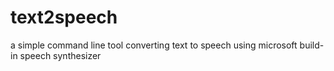 # text2speech
a simple command line tool converting text to speech using microsoft build-in speech synthesizer
